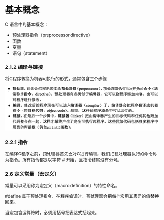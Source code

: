 # 基本概念

C 语言中的基本概念：

- 预处理器指令（preprocessor directive）
- 函数
- 变量
- 语句（statement）



### 2.1.2 编译与链接

将C程序转换为机器可执行的形式，通常包含三个步骤

![image-20210629230429302](Untitled.assets/image-20210629230429302.png)



### 2.2.1 指令

在编译C程序之前，预处理器首先会对C进行编辑，我们把预处理器执行的命令称为指令。所有指令都是以字符 #  开始，且指令结尾没有分号。

### 2.6 定义常量（宏定义）

常量可以采用称为宏定义（macro definition）的特性命名。

#define 属于预处理指令，在程序编译时，预处理器会把每个宏用其表示的值替换回来。 

当宏包含运算符时，必须用括号把表达式括起来。









